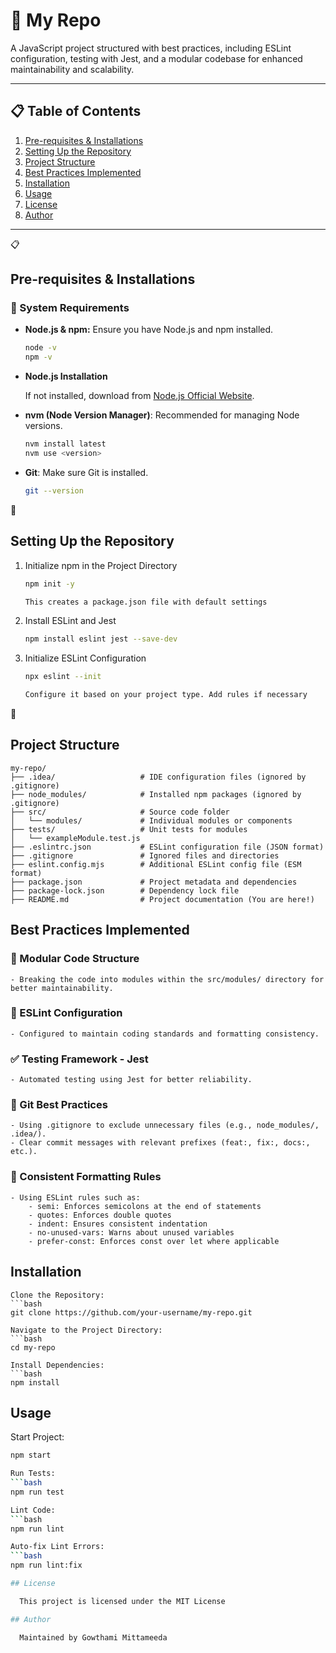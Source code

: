 # 🚀 My Repo

A JavaScript project structured with best practices, including ESLint configuration, testing with Jest, and a modular codebase for enhanced maintainability and scalability.

---

## 📋 Table of Contents
1. [Pre-requisites & Installations](#pre-requisites--installations)
2. [Setting Up the Repository](#setting-up-the-repository)
3. [Project Structure](#project-structure)
4. [Best Practices Implemented](#best-practices-implemented)
5. [Installation](#installation)
6. [Usage](#usage)
7. [License](#license)
8. [Author](#author)

---
📋
## Pre-requisites & Installations

### 📌 System Requirements
- **Node.js & npm:** Ensure you have Node.js and npm installed.
  ```bash
  node -v
  npm -v

- **Node.js Installation**

  If not installed, download from [Node.js Official Website](https://nodejs.org/).

- **nvm (Node Version Manager)**: Recommended for managing Node versions.  

  ```bash
  nvm install latest
  nvm use <version>

- **Git**: Make sure Git is installed.
  ```bash
  git --version

🔧
## Setting Up the Repository

  1. Initialize npm in the Project Directory
     
      ```bash
      npm init -y

      This creates a package.json file with default settings

  2. Install ESLint and Jest
      ```bash
      npm install eslint jest --save-dev

  3. Initialize ESLint Configuration
     ```bash
     npx eslint --init

     Configure it based on your project type. Add rules if necessary

📁
## Project Structure

  ```text
  my-repo/
  ├── .idea/                   # IDE configuration files (ignored by .gitignore)
  ├── node_modules/            # Installed npm packages (ignored by .gitignore)
  ├── src/                     # Source code folder
  │   └── modules/             # Individual modules or components
  ├── tests/                   # Unit tests for modules
  │   └── exampleModule.test.js
  ├── .eslintrc.json           # ESLint configuration file (JSON format)
  ├── .gitignore               # Ignored files and directories
  ├── eslint.config.mjs        # Additional ESLint config file (ESM format)
  ├── package.json             # Project metadata and dependencies
  ├── package-lock.json        # Dependency lock file
  ├── README.md                # Project documentation (You are here!)
  ```

 
## Best Practices Implemented

### 📁 Modular Code Structure
    - Breaking the code into modules within the src/modules/ directory for better maintainability.

### 📏 ESLint Configuration
    - Configured to maintain coding standards and formatting consistency.

### ✅ Testing Framework - Jest
    - Automated testing using Jest for better reliability.

### 🌳 Git Best Practices
    - Using .gitignore to exclude unnecessary files (e.g., node_modules/, .idea/).
    - Clear commit messages with relevant prefixes (feat:, fix:, docs:, etc.).

### 📐 Consistent Formatting Rules
    - Using ESLint rules such as:
        - semi: Enforces semicolons at the end of statements
        - quotes: Enforces double quotes
        - indent: Ensures consistent indentation
        - no-unused-vars: Warns about unused variables
        - prefer-const: Enforces const over let where applicable


## Installation
    Clone the Repository:
    ```bash
    git clone https://github.com/your-username/my-repo.git

    Navigate to the Project Directory:
    ```bash
    cd my-repo
  
    Install Dependencies:
    ```bash
    npm install

## Usage

  Start Project:
  ```bash
  npm start
  
  Run Tests:
  ```bash
  npm run test
  
  Lint Code:
  ```bash
  npm run lint
  
  Auto-fix Lint Errors:
  ```bash
  npm run lint:fix

## License

    This project is licensed under the MIT License

## Author

    Maintained by Gowthami Mittameeda
